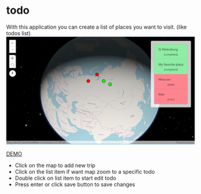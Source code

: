 # todo
With this application you can create a list of places you want to visit. (like todos list)
![overview](https://raw.githubusercontent.com/catakot/todo/master/Info.PNG) 

[DEMO](http://46.39.245.198/todo/)

* Click on the map to add new trip
* Click on the list item if want map zoom to a specific todo
* Double click on list item to start edit todo
* Press enter or click save button to save changes
